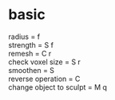 # basic
radius = f  
strength = S f  
remesh = C r  
check voxel size = S r  
smoothen = S  
reverse operation = C  
change object to sculpt = M q  


